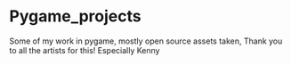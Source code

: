# Pygame_projects
Some of my work in pygame, mostly open source assets taken, Thank you to all the artists for this! Especially Kenny
